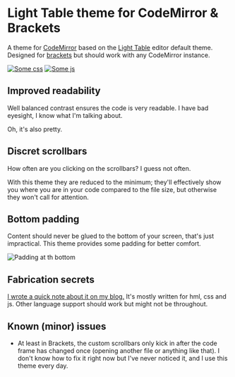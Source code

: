 # Light Table theme for CodeMirror & Brackets

A theme for [CodeMirror](http://codemirror.net/) based on the [Light Table](http://www.lighttable.com/) editor default theme. Designed for [brackets](https://github.com/adobe/brackets) but should work with any CodeMirror instance.

[![Some css](http://yannick-lohse.fr/assets/2013/08/css.png)](http://yannick-lohse.fr/assets/2013/08/css.png) 
[![Some js](http://yannick-lohse.fr/assets/2013/08/js.png)](http://yannick-lohse.fr/assets/2013/08/js.png) 

## Improved readability

Well balanced contrast ensures the code is very readable. I have bad eyesight, I know what I'm talking about.

Oh, it's also pretty.

## Discret scrollbars

How often are you clicking on the scrollbars? I guess not often.

With this theme they are reduced to the minimum; they'll effectively show you where you are in your code compared to the file size, but otherwise they won't call for attention.

## Bottom padding

Content should never be glued to the bottom of your screen, that's just impractical. This theme provides some padding for better comfort.

![Padding at th bottom](http://yannick-lohse.fr/assets/2013/08/bottom.png)

## Fabrication secrets

[I wrote a quick note about it on my blog.](http://yannick-lohse.fr/2013/08/08/A-better-CodeMirror-theme.html)
It's mostly written for hml, css and js. Other language support should work but might not be throughout.

## Known (minor) issues

- At least in Brackets, the custom scrollbars only kick in after the code frame has changed once (opening another file or anything like that). I don't know how to fix it right now but I've never noticed it, and I use this theme every day.